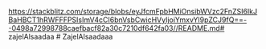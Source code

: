 https://stackblitz.com/storage/blobs/eyJfcmFpbHMiOnsibWVzc2FnZSI6IkJBaHBCT1hRWFFFPSIsImV4cCI6bnVsbCwicHVyIjoiYmxvYl9pZCJ9fQ==--0498a72998788caefbacf82a30c7210df642fa03//README.md#   z a j e l A l s a a d a a  
 #   Z a j e l A l s a a d a a a  
 